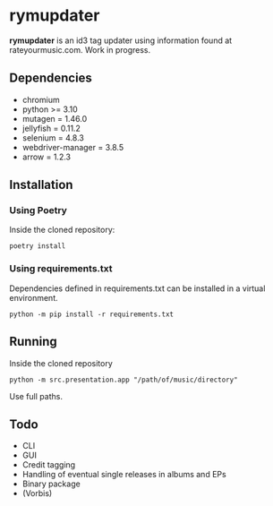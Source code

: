 # rymupdater

**rymupdater** is an id3 tag updater using information found at rateyourmusic.com.
Work in progress.

## Dependencies

- chromium
- python >= 3.10
- mutagen = 1.46.0
- jellyfish = 0.11.2
- selenium = 4.8.3
- webdriver-manager = 3.8.5
- arrow = 1.2.3

## Installation

### Using Poetry

Inside the cloned repository:
```commandline
poetry install
```
### Using requirements.txt

Dependencies defined in requirements.txt can be installed in a virtual environment.
```commandline
python -m pip install -r requirements.txt
```
## Running

Inside the cloned repository
```commandline
python -m src.presentation.app "/path/of/music/directory"
```
Use full paths.

## Todo
- CLI
- GUI
- Credit tagging
- Handling of eventual single releases in albums and EPs
- Binary package
- (Vorbis)
